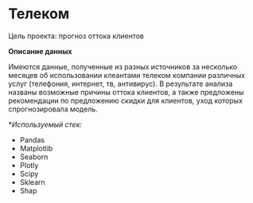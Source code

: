 # Телеком

Цель проекта: прогноз оттока клиентов

**Описание данных**

Имеются данные, полученные из разных источников за несколько месяцев об использовании клеантами телеком компании различных услуг (телефония, интернет, тв, антивирус). 
В результате анализа названы возможные причины оттока клиентов, а также предложены рекомендации по предложению скидки для клиентов, уход которых спрогнозировала модель.

**Используемый стек:*
* Pandas
* Matplotlib
* Seaborn
* Plotly
* Scipy
* Sklearn
* Shap


